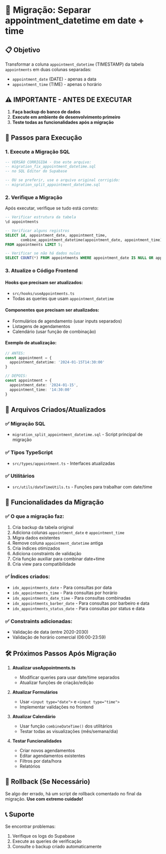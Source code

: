 # 🔄 Migração: Separar appointment_datetime em date + time

## 📋 Objetivo
Transformar a coluna `appointment_datetime` (TIMESTAMP) da tabela `appointments` em duas colunas separadas:
- `appointment_date` (DATE) - apenas a data
- `appointment_time` (TIME) - apenas o horário

## ⚠️ IMPORTANTE - ANTES DE EXECUTAR

1. **Faça backup do banco de dados**
2. **Execute em ambiente de desenvolvimento primeiro**
3. **Teste todas as funcionalidades após a migração**

## 🚀 Passos para Execução

### 1. Execute a Migração SQL
```sql
-- VERSÃO CORRIGIDA - Use este arquivo:
-- migration_fix_appointment_datetime.sql
-- no SQL Editor do Supabase

-- OU se preferir, use o arquivo original corrigido:
-- migration_split_appointment_datetime.sql
```

### 2. Verifique a Migração
Após executar, verifique se tudo está correto:

```sql
-- Verificar estrutura da tabela
\d appointments

-- Verificar alguns registros
SELECT id, appointment_date, appointment_time, 
       combine_appointment_datetime(appointment_date, appointment_time) as combined
FROM appointments LIMIT 5;

-- Verificar se não há dados nulos
SELECT COUNT(*) FROM appointments WHERE appointment_date IS NULL OR appointment_time IS NULL;
```

### 3. Atualize o Código Frontend

#### Hooks que precisam ser atualizados:
- `src/hooks/useAppointments.ts`
- Todas as queries que usam `appointment_datetime`

#### Componentes que precisam ser atualizados:
- Formulários de agendamento (usar inputs separados)
- Listagens de agendamentos
- Calendário (usar função de combinação)

#### Exemplo de atualização:
```typescript
// ANTES:
const appointment = {
  appointment_datetime: '2024-01-15T14:30:00'
}

// DEPOIS:
const appointment = {
  appointment_date: '2024-01-15',
  appointment_time: '14:30:00'
}
```

## 📁 Arquivos Criados/Atualizados

### ✅ Migração SQL
- `migration_split_appointment_datetime.sql` - Script principal de migração

### ✅ Tipos TypeScript
- `src/types/appointment.ts` - Interfaces atualizadas

### ✅ Utilitários
- `src/utils/dateTimeUtils.ts` - Funções para trabalhar com date/time

## 🔧 Funcionalidades da Migração

### ✅ O que a migração faz:
1. Cria backup da tabela original
2. Adiciona colunas `appointment_date` e `appointment_time`
3. Migra dados existentes
4. Remove coluna `appointment_datetime` antiga
5. Cria índices otimizados
6. Adiciona constraints de validação
7. Cria função auxiliar para combinar date+time
8. Cria view para compatibilidade

### ✅ Índices criados:
- `idx_appointments_date` - Para consultas por data
- `idx_appointments_time` - Para consultas por horário
- `idx_appointments_date_time` - Para consultas combinadas
- `idx_appointments_barber_date` - Para consultas por barbeiro e data
- `idx_appointments_status_date` - Para consultas por status e data

### ✅ Constraints adicionadas:
- Validação de data (entre 2020-2030)
- Validação de horário comercial (06:00-23:59)

## 🛠️ Próximos Passos Após Migração

1. **Atualizar useAppointments.ts**
   - Modificar queries para usar date/time separados
   - Atualizar funções de criação/edição

2. **Atualizar Formulários**
   - Usar `<input type="date">` e `<input type="time">`
   - Implementar validações no frontend

3. **Atualizar Calendário**
   - Usar função `combineDateTime()` dos utilitários
   - Testar todas as visualizações (mês/semana/dia)

4. **Testar Funcionalidades**
   - Criar novos agendamentos
   - Editar agendamentos existentes
   - Filtros por data/hora
   - Relatórios

## 🔄 Rollback (Se Necessário)

Se algo der errado, há um script de rollback comentado no final da migração. **Use com extremo cuidado!**

## 📞 Suporte

Se encontrar problemas:
1. Verifique os logs do Supabase
2. Execute as queries de verificação
3. Consulte o backup criado automaticamente